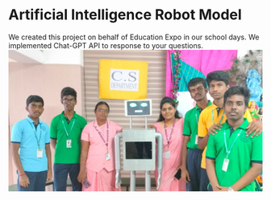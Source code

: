 # Artificial Intelligence Robot Model
We created this project on behalf of Education Expo in our school days. We implemented Chat-GPT API to response to your questions.
![creator.jpg](https://github.com/Saran-K-07/Artificial-Intelligence-Robot-Model/blob/main/creator.jpg)
